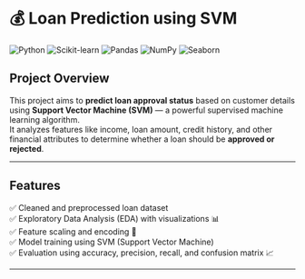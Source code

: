 # 💰 Loan Prediction using SVM 

![Python](https://img.shields.io/badge/Python-3.8%2B-blue?logo=python) ![Scikit-learn](https://img.shields.io/badge/Scikit--learn-ML-orange?logo=scikit-learn) ![Pandas](https://img.shields.io/badge/Pandas-Data%20Analysis-150458?logo=pandas) ![NumPy](https://img.shields.io/badge/NumPy-Scientific%20Computing-013243?logo=numpy) ![Seaborn](https://img.shields.io/badge/Seaborn-Statistical%20Plots-3792cb?logo=seaborn)  

##  Project Overview
This project aims to **predict loan approval status** based on customer details using **Support Vector Machine (SVM)** — a powerful supervised machine learning algorithm.  
It analyzes features like income, loan amount, credit history, and other financial attributes to determine whether a loan should be **approved or rejected**.

---

##  Features
✅ Cleaned and preprocessed loan dataset  
✅ Exploratory Data Analysis (EDA) with visualizations 📊  
✅ Feature scaling and encoding 🔄  
✅ Model training using SVM (Support Vector Machine)  
✅ Evaluation using accuracy, precision, recall, and confusion matrix 📈  

---

